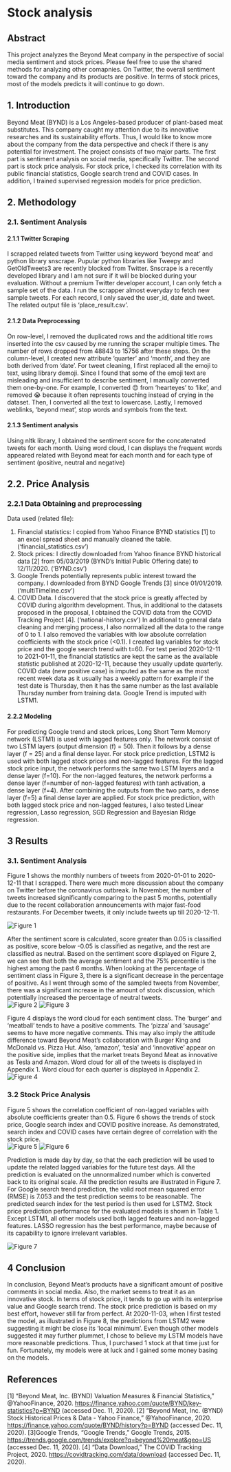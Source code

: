 # Stock analysis 

## Abstract
This project analyzes the Beyond Meat company in the perspective of social media sentiment and stock prices. Please feel free to use the shared methods for analyzing other comapnies. 
On Twitter, the overall sentiment toward the company and its products are positive. In terms of stock prices, most of the models predicts it will continue to go down.

## 1. Introduction
Beyond Meat (BYND) is a Los Angeles-based producer of plant-based meat substitutes. This company caught my attention due to its innovative researches and its sustainability efforts. Thus, I would like to know more about the company from the data perspective and check if there is any potential for investment.
The project consists of two major parts. The first part is sentiment analysis on social media, specifically Twitter. The second part is stock price analysis. For stock price, I checked its correlation with its public financial statistics, Google search trend and COVID cases. In addition, I trained supervised regression models for price prediction.

## 2. Methodology
### 2.1. Sentiment Analysis
#### 2.1.1 Twitter Scraping
I scrapped related tweets from Twitter using keyword ‘beyond meat’ and python library snscrape. Pupular python libraries like Tweepy and GetOldTweets3 are recently blocked from Twitter. Snscrape is a recently developed library and I am not sure if it will be blocked during your evaluation. Without a premium Twitter developer account, I can only fetch a sample set of the data. I run the scrapper almost everyday to fetch new sample tweets. For each record, I only saved the user_id, date and tweet. The related output file is ‘place_result.csv’.
#### 2.1.2 Data Preprocessing
On row-level, I removed the duplicated rows and the additional title rows inserted into the csv caused by me running the scraper multiple times. The number of rows dropped from 48843 to 15756 after these steps. On the column-level, I created new attribute ‘quarter’ and ‘month’, and they are both derived from ‘date’.
For tweet cleaning, I first replaced all the emoji to text, using library demoji. Since I found that some of the emoji text are misleading and insufficient to describe sentiment, I manually converted them one-by-one. For example, I converted 😍  from ‘hearteyes’ to ‘like’, and removed 😭 because it often represents touching instead of crying in the dataset. Then, I converted all the text to lowercase. Lastly, I removed weblinks, ‘beyond meat’, stop words and symbols from the text.
   
#### 2.1.3 Sentiment analysis
Using nltk library, I obtained the sentiment score for the concatenated tweets for each month. Using word cloud, I can displays the frequent words appeared related with Beyond meat for each month and for each type of sentiment (positive, neutral and negative)

## 2.2. Price Analysis
### 2.2.1 Data Obtaining and preprocessing
Data used (related file):
1. Financial statistics: I copied from Yahoo Finance BYND statistics [1] to an excel spread
sheet and manually cleaned the table. (‘financial_statistics.csv’)
2. Stock prices: I directly downloaded from Yahoo finance BYND historical data [2] from
05/03/2019 (BYND’s Initial Public Offering date) to 12/11/2020. (‘BYND.csv’)
3. Google Trends potentially represents public interest toward the company. I downloaded from
BYND Google Trends [3] since 01/01/2019. (‘multiTimeline.csv’)
4. COVID Data. I discovered that the stock price is greatly affected by COVID during
algorithm development. Thus, in additional to the datasets proposed in the proposal, I
obtained the COVID data from the COVID Tracking Project [4]. (‘national-history.csv’)
In additional to general data cleaning and merging process, I also normalized all the data to the range of 0 to 1. I also removed the variables with low absolute correlation coefficients with the stock price (<0.1).
I created lag variables for stock price and the google search trend with t=60. For test period 2020-12-11 to 2021-01-11, the financial statistics are kept the same as the available statistic published at 2020-12-11, because they usually update quarterly. COVID data (new positive case) is imputed as the same as the most recent week data as it usually has a weekly pattern for example if the test date is Thursday, then it has the same number as the last available Thursday number from training data. Google Trend is imputed with LSTM1.
#### 2.2.2 Modeling
For predicting Google trend and stock prices, Long Short Term Memory network (LSTM1) is used with lagged features only. The network consist of two LSTM layers (output dimension (f) = 50). Then it follows by a dense layer (f = 25) and a final dense layer.
For stock price prediction, LSTM2 is used with both lagged stock prices and non-lagged features. For the lagged stock price input, the network performs the same two LSTM layers and a dense layer (f=10). For the non-lagged features, the network performs a dense layer (f=number of non-lagged features) with tanh activation, a dense layer (f=4). After combining the outputs from the two parts, a dense layer (f=5) a final dense layer are applied.
For stock price prediction, with both lagged stock price and non-lagged features, I also tested Linear regression, Lasso regression, SGD Regression and Bayesian Ridge regression.
## 3 Results
### 3.1. Sentiment Analysis
Figure 1 shows the monthly numbers of tweets from 2020-01-01 to 2020-12-11 that I scrapped. There were much more discussion about the company on Twitter before the coronavirus outbreak. In November, the number of tweets increased significantly comparing to the past 5 months, potentially due to the recent collaboration announcements with major fast-food restaurants. For December tweets, it only include tweets up till 2020-12-11. <br/>

![Figure 1](images/num_tweets_per_month.png "Figure 1: Number of scrapped Tweets per month")

After the sentiment score is calculated, score greater than 0.05 is classified as positive, score below -0.05 is classified as negative, and the rest are classified as neutral.
Based on the sentiment score displayed on Figure 2, we can see that both the average sentiment and the 75% percentile is the highest among the past 6 months. When looking at the percentage of sentiment class in Figure 3, there is a significant decrease in the percentage of positive. As I went through some of the sampled tweets from November, there was a significant increase in the amount of stock discussion, which potentially increased the percentage of neutral tweets.<br/>
![Figure 2](images/sentiment_score_per_month.png "Figure 2 Monthly sentiment score")
![Figure 3](images/sentiment_percentage_per_month.png "Figure 3 Monthly sentiment percentage")

Figure 4 displays the word cloud for each sentiment class. The ‘burger’ and ‘meatball’ tends to have a positive comments. The ‘pizza’ and ‘sausage’ seems to have more negative comments. This may also imply the attitude difference toward Beyond Meat’s collaboration with Burger King and McDonald vs. Pizza Hut. Also, ‘amazon’, ‘tesla’ and ‘innovative’ appear on the positive side, implies that the market treats Beyond Meat as innovative as Tesla and Amazon. Word cloud for all of the tweets is displayed in Appendix 1. Word cloud for each quarter is displayed in Appendix 2.
![Figure 4](images/wordcloud_sentiment.png "Figure 4 Word cloud for each sentiment class")

### 3.2 Stock Price Analysis
Figure 5 shows the correlation coefficient of non-lagged variables with absolute coefficients greater than 0.5. Figure 6 shows the trends of stock price, Google search index and COVID positive increase. As demonstrated, search index and COVID cases have certain degree of correlation with the stock price.<br/>
![Figure 5](images/corr.png "Figure 5 Correlation Coef. of non-lagged variables")
![Figure 6](images/stock_normalized_plots.png "Figure 6 Trends of stock price, Google search and COVID")

Prediction is made day by day, so that the each prediction will be used to update the related lagged variables for the future test days. All the prediction is evaluated on the unnormalized number which is converted back to its original scale. All the prediction results are illustrated in Figure 7.
For Google search trend prediction, the valid root mean squared error (RMSE) is 7.053 and the test prediction seems to be reasonable. The predicted search index for the test period is then used for LSTM2.
Stock price prediction performance for the evaluated models is shown in Table 1. Except LSTM1, all other models used both lagged features and non-lagged features. LASSO regression has the best performance, maybe because of its capability to ignore irrelevant variables.<br/>

![Figure 7](images/stock_results.png "Figure 7 Prediction results (2020-12-11)")


##  4 Conclusion
In conclusion, Beyond Meat’s products have a significant amount of positive comments in social media. Also, the market seems to treat it as an innovative stock. In terms of stock price, it tends to go up with its enterprise value and Google search trend. The stock price prediction is based on my best effort, however still far from perfect. At 2020-11-03, when I first tested the model, as illustrated in Figure 8, the predictions from LSTM2 were suggesting it might be close its ‘local minimum’. Even though other models suggested it may further plummet, I chose to believe my LSTM models have more reasonable predictions. Thus, I purchased 1 stock at that time just for fun. Fortunately, my models were at luck and I gained some money basing on the models.

## References
[1] “Beyond Meat, Inc. (BYND) Valuation Measures & Financial Statistics,” @YahooFinance, 2020. https://finance.yahoo.com/quote/BYND/key-statistics?p=BYND (accessed Dec. 11, 2020).
[2] “Beyond Meat, Inc. (BYND) Stock Historical Prices & Data - Yahoo Finance,” @YahooFinance, 2020. https://finance.yahoo.com/quote/BYND/history?p=BYND (accessed Dec. 11, 2020).
[3]Google Trends, “Google Trends,” Google Trends, 2015. https://trends.google.com/trends/explore?q=beyond%20meat&geo=US (accessed Dec. 11, 2020).
[4] “Data Download,” The COVID Tracking Project, 2020. https://covidtracking.com/data/download (accessed Dec. 11, 2020).
